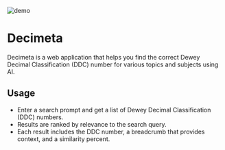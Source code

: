 ![demo](https://github.com/Lioness100/decimeta/assets/65814829/92b65c8f-6d9d-4e1f-a90e-b57c56d55058)

# Decimeta

Decimeta is a web application that helps you find the correct Dewey Decimal Classification (DDC) number for various topics and subjects using AI.

## Usage

- Enter a search prompt and get a list of Dewey Decimal Classification (DDC) numbers.
- Results are ranked by relevance to the search query.
- Each result includes the DDC number, a breadcrumb that provides context, and a similarity percent.
